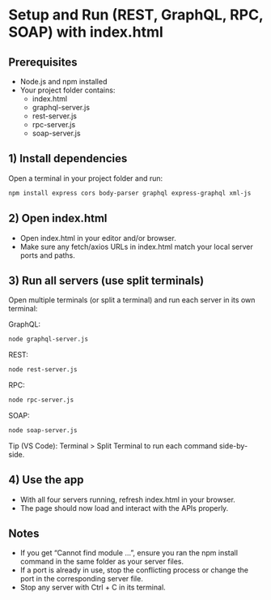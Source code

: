 # Setup and Run (REST, GraphQL, RPC, SOAP) with index.html

## Prerequisites
- Node.js and npm installed
- Your project folder contains:
  - index.html
  - graphql-server.js
  - rest-server.js
  - rpc-server.js
  - soap-server.js

## 1) Install dependencies
Open a terminal in your project folder and run:
```bash
npm install express cors body-parser graphql express-graphql xml-js
```

## 2) Open index.html
- Open index.html in your editor and/or browser.
- Make sure any fetch/axios URLs in index.html match your local server ports and paths.

## 3) Run all servers (use split terminals)
Open multiple terminals (or split a terminal) and run each server in its own terminal:

GraphQL:
```bash
node graphql-server.js
```

REST:
```bash
node rest-server.js
```

RPC:
```bash
node rpc-server.js
```

SOAP:
```bash
node soap-server.js
```

Tip (VS Code): Terminal > Split Terminal to run each command side-by-side.

## 4) Use the app
- With all four servers running, refresh index.html in your browser.
- The page should now load and interact with the APIs properly.

## Notes
- If you get “Cannot find module …”, ensure you ran the npm install command in the same folder as your server files.
- If a port is already in use, stop the conflicting process or change the port in the corresponding server file.
- Stop any server with Ctrl + C in its terminal.
